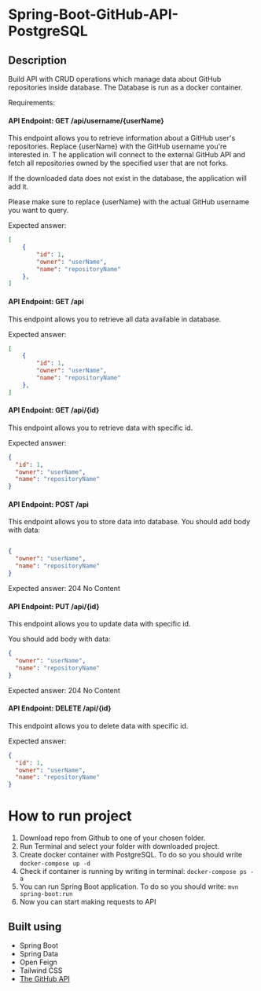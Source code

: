 # Spring-Boot-GitHub-API-PostgreSQL

## Description

Build API with CRUD operations which manage data about GitHub repositories inside database.
The Database is run as a docker container.

Requirements:

#### API Endpoint: GET /api/username/{userName}
This endpoint allows you to retrieve information about a GitHub user's repositories. Replace {userName} with the GitHub username you're interested in. T
he application will connect to the external GitHub API and fetch all repositories owned by the specified user that are not forks.

If the downloaded data does not exist in the database, the application will add it.

Please make sure to replace {userName} with the actual GitHub username you want to query.

Expected answer:
```json
[
    {
        "id": 1,
        "owner": "userName",
        "name": "repositoryName"
    },
]
```
#### API Endpoint: GET /api
This endpoint allows you to retrieve all data available in database.

Expected answer:
```json
[
    {
        "id": 1,
        "owner": "userName",
        "name": "repositoryName"
    },
]
```

#### API Endpoint: GET /api/{id}
This endpoint allows you to retrieve data with specific id.

Expected answer:
```json
{
  "id": 1,
  "owner": "userName",
  "name": "repositoryName"
}
```
#### API Endpoint: POST /api
This endpoint allows you to store data into database.
You should add body with data:
```json

{
  "owner": "userName",
  "name": "repositoryName"
}
```
Expected answer:
204 No Content

#### API Endpoint: PUT /api/{id}
This endpoint allows you to update data with specific id.

You should add body with data:
```json
{
  "owner": "userName",
  "name": "repositoryName"
}
```
Expected answer:
204 No Content

#### API Endpoint: DELETE /api/{id}
This endpoint allows you to delete data with specific id.

Expected answer:
```json
{
  "id": 1,
  "owner": "userName",
  "name": "repositoryName"
}
```
# How to run project

1. Download repo from Github to one of your chosen folder.
2. Run Terminal and select your folder with downloaded project.
3. Create docker container with PostgreSQL. To do so you should write `docker-compose up -d`
4. Check if container is running by writing in terminal: `docker-compose ps -a`
5. You can run Spring Boot application. To do so you should write: `mvn spring-boot:run`
6. Now you can start making requests to API

## Built using

- Spring Boot
- Spring Data
- Open Feign
- Tailwind CSS
- [The GitHub API]([https://docs.github.com/en "click to visit API website")
